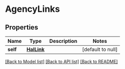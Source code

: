 # AgencyLinks
## Properties

Name | Type | Description | Notes
------------ | ------------- | ------------- | -------------
**self** | [**HalLink**](HalLink.md) |  | [default to null]

[[Back to Model list]](../README.md#documentation-for-models) [[Back to API list]](../README.md#documentation-for-api-endpoints) [[Back to README]](../README.md)

